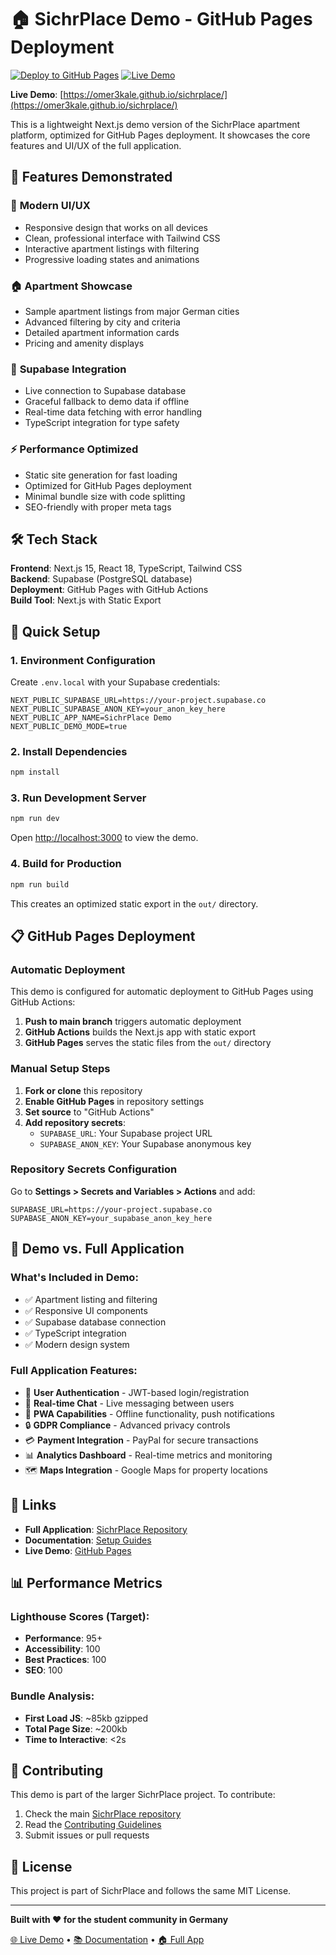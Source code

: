# 🏠 SichrPlace Demo - GitHub Pages Deployment

[![Deploy to GitHub Pages](https://github.com/omer3kale/sichrplace/actions/workflows/deploy.yml/badge.svg)](https://github.com/omer3kale/sichrplace/actions/workflows/deploy.yml)
[![Live Demo](https://img.shields.io/badge/Live%20Demo-GitHub%20Pages-blue)](https://omer3kale.github.io/sichrplace/)

**Live Demo**: [https://omer3kale.github.io/sichrplace/](https://omer3kale.github.io/sichrplace/)

This is a lightweight Next.js demo version of the SichrPlace apartment platform, optimized for GitHub Pages deployment. It showcases the core features and UI/UX of the full application.

## 🚀 Features Demonstrated

### 📱 **Modern UI/UX**
- Responsive design that works on all devices
- Clean, professional interface with Tailwind CSS
- Interactive apartment listings with filtering
- Progressive loading states and animations

### 🏠 **Apartment Showcase**
- Sample apartment listings from major German cities
- Advanced filtering by city and criteria
- Detailed apartment information cards
- Pricing and amenity displays

### 🔌 **Supabase Integration**
- Live connection to Supabase database
- Graceful fallback to demo data if offline
- Real-time data fetching with error handling
- TypeScript integration for type safety

### ⚡ **Performance Optimized**
- Static site generation for fast loading
- Optimized for GitHub Pages deployment
- Minimal bundle size with code splitting
- SEO-friendly with proper meta tags

## 🛠️ Tech Stack

**Frontend**: Next.js 15, React 18, TypeScript, Tailwind CSS  
**Backend**: Supabase (PostgreSQL database)  
**Deployment**: GitHub Pages with GitHub Actions  
**Build Tool**: Next.js with Static Export  

## 🚀 Quick Setup

### 1. Environment Configuration

Create `.env.local` with your Supabase credentials:

```env
NEXT_PUBLIC_SUPABASE_URL=https://your-project.supabase.co
NEXT_PUBLIC_SUPABASE_ANON_KEY=your_anon_key_here
NEXT_PUBLIC_APP_NAME=SichrPlace Demo
NEXT_PUBLIC_DEMO_MODE=true
```

### 2. Install Dependencies

```bash
npm install
```

### 3. Run Development Server

```bash
npm run dev
```

Open [http://localhost:3000](http://localhost:3000) to view the demo.

### 4. Build for Production

```bash
npm run build
```

This creates an optimized static export in the `out/` directory.

## 📋 GitHub Pages Deployment

### Automatic Deployment

This demo is configured for automatic deployment to GitHub Pages using GitHub Actions:

1. **Push to main branch** triggers automatic deployment
2. **GitHub Actions** builds the Next.js app with static export
3. **GitHub Pages** serves the static files from the `out/` directory

### Manual Setup Steps

1. **Fork or clone** this repository
2. **Enable GitHub Pages** in repository settings
3. **Set source** to "GitHub Actions"
4. **Add repository secrets**:
   - `SUPABASE_URL`: Your Supabase project URL
   - `SUPABASE_ANON_KEY`: Your Supabase anonymous key

### Repository Secrets Configuration

Go to **Settings > Secrets and Variables > Actions** and add:

```
SUPABASE_URL=https://your-project.supabase.co
SUPABASE_ANON_KEY=your_supabase_anon_key_here
```

## 🎯 Demo vs. Full Application

### What's Included in Demo:
- ✅ Apartment listing and filtering
- ✅ Responsive UI components
- ✅ Supabase database connection
- ✅ TypeScript integration
- ✅ Modern design system

### Full Application Features:
- 🔐 **User Authentication** - JWT-based login/registration
- 💬 **Real-time Chat** - Live messaging between users
- 📱 **PWA Capabilities** - Offline functionality, push notifications
- 🔒 **GDPR Compliance** - Advanced privacy controls
- 💳 **Payment Integration** - PayPal for secure transactions
- 📊 **Analytics Dashboard** - Real-time metrics and monitoring
- 🗺️ **Maps Integration** - Google Maps for property locations

## 🔗 Links

- **Full Application**: [SichrPlace Repository](https://github.com/omer3kale/sichrplace)
- **Documentation**: [Setup Guides](https://github.com/omer3kale/Setup-Guides-for-Mentally-Challanged)
- **Live Demo**: [GitHub Pages](https://omer3kale.github.io/sichrplace/)

## 📊 Performance Metrics

### Lighthouse Scores (Target):
- **Performance**: 95+
- **Accessibility**: 100
- **Best Practices**: 100
- **SEO**: 100

### Bundle Analysis:
- **First Load JS**: ~85kb gzipped
- **Total Page Size**: ~200kb
- **Time to Interactive**: <2s

## 🤝 Contributing

This demo is part of the larger SichrPlace project. To contribute:

1. Check the main [SichrPlace repository](https://github.com/omer3kale/sichrplace)
2. Read the [Contributing Guidelines](https://github.com/omer3kale/sichrplace/blob/main/CONTRIBUTING.md)
3. Submit issues or pull requests

## 📄 License

This project is part of SichrPlace and follows the same MIT License.

---

**Built with ❤️ for the student community in Germany**

[🌐 Live Demo](https://omer3kale.github.io/sichrplace/) • [📚 Documentation](https://github.com/omer3kale/Setup-Guides-for-Mentally-Challanged) • [🏠 Full App](https://github.com/omer3kale/sichrplace)
